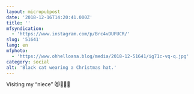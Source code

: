 ```yaml
---
layout: micropubpost
date: '2018-12-16T14:20:41.000Z'
title: ''
mfsyndication:
  - 'https://www.instagram.com/p/Brc4vDUFUCR/'
slug: '51641'
lang: en
mfphoto:
  - 'https://www.ohhelloana.blog/media/2018-12-51641/ig71c-vq-q.jpg'
category: social
alt: 'Black cat wearing a Christmas hat.'
---
```

Visiting my “niece” 😻🎄🤶🏻
